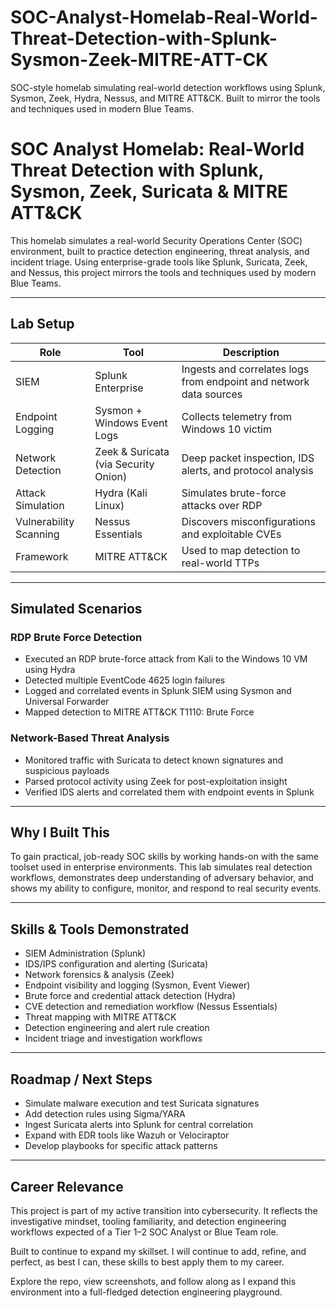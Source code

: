 # SOC-Analyst-Homelab-Real-World-Threat-Detection-with-Splunk-Sysmon-Zeek-MITRE-ATT-CK
SOC-style homelab simulating real-world detection workflows using Splunk, Sysmon, Zeek, Hydra, Nessus, and MITRE ATT&amp;CK. Built to mirror the tools and techniques used in modern Blue Teams.
# SOC Analyst Homelab: Real-World Threat Detection with Splunk, Sysmon, Zeek, Suricata & MITRE ATT&CK

This homelab simulates a real-world Security Operations Center (SOC) environment, built to practice detection engineering, threat analysis, and incident triage. Using enterprise-grade tools like Splunk, Suricata, Zeek, and Nessus, this project mirrors the tools and techniques used by modern Blue Teams.

---

## Lab Setup

| Role | Tool | Description |
|------|------|-------------|
| SIEM | Splunk Enterprise | Ingests and correlates logs from endpoint and network data sources |
| Endpoint Logging | Sysmon + Windows Event Logs | Collects telemetry from Windows 10 victim |
| Network Detection | Zeek & Suricata (via Security Onion) | Deep packet inspection, IDS alerts, and protocol analysis |
| Attack Simulation | Hydra (Kali Linux) | Simulates brute-force attacks over RDP |
| Vulnerability Scanning | Nessus Essentials | Discovers misconfigurations and exploitable CVEs |
| Framework | MITRE ATT&CK | Used to map detection to real-world TTPs |

---

## Simulated Scenarios

### RDP Brute Force Detection
- Executed an RDP brute-force attack from Kali to the Windows 10 VM using Hydra  
- Detected multiple EventCode 4625 login failures  
- Logged and correlated events in Splunk SIEM using Sysmon and Universal Forwarder  
- Mapped detection to MITRE ATT&CK T1110: Brute Force  

### Network-Based Threat Analysis
- Monitored traffic with Suricata to detect known signatures and suspicious payloads  
- Parsed protocol activity using Zeek for post-exploitation insight  
- Verified IDS alerts and correlated them with endpoint events in Splunk  

---

## Why I Built This

To gain practical, job-ready SOC skills by working hands-on with the same toolset used in enterprise environments. This lab simulates real detection workflows, demonstrates deep understanding of adversary behavior, and shows my ability to configure, monitor, and respond to real security events.

---

## Skills & Tools Demonstrated

- SIEM Administration (Splunk)
- IDS/IPS configuration and alerting (Suricata)
- Network forensics & analysis (Zeek)
- Endpoint visibility and logging (Sysmon, Event Viewer)
- Brute force and credential attack detection (Hydra)
- CVE detection and remediation workflow (Nessus Essentials)
- Threat mapping with MITRE ATT&CK
- Detection engineering and alert rule creation
- Incident triage and investigation workflows

---

## Roadmap / Next Steps

- Simulate malware execution and test Suricata signatures  
- Add detection rules using Sigma/YARA  
- Ingest Suricata alerts into Splunk for central correlation  
- Expand with EDR tools like Wazuh or Velociraptor  
- Develop playbooks for specific attack patterns

---

## Career Relevance

This project is part of my active transition into cybersecurity. It reflects the investigative mindset, tooling familiarity, and detection engineering workflows expected of a Tier 1–2 SOC Analyst or Blue Team role.

Built to continue to expand my skillset. I will continue to add, refine, and perfect, as best I can, these skills to best apply them to my career.

Explore the repo, view screenshots, and follow along as I expand this environment into a full-fledged detection engineering playground.
